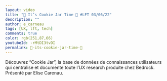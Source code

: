 ```yaml
---
layout: video
title: "🍪 It’s Cookie Jar Time 🍪 #LFT 03/06/22"
description: ""
author: e_carneau
tags: [UX, lft, tech]
comments: true
color: rgb(251,87,66)
youtubeId: -rMtDI3tvDI
permalink: 🍪-its-cookie-jar-time-🍪
---
```


Découvrez “Cookie Jar”, la base de données de connaissances utilisateurs qui centralise et documente toute l’UX research produite chez Bedrock. 
Présenté par Elise Carenau.